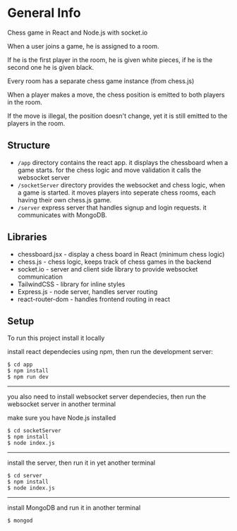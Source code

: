 # General Info
Chess game in React and Node.js with socket.io

When a user joins a game, he is assigned to a room. 

If he is the first player in the room, he is given white pieces, if he is the second one he is given black.

Every room has a separate chess game instance (from chess.js)

When a player makes a move, the chess position is emitted to both players in the room. 

If the move is illegal, the position doesn't change, yet it is still emitted to the players in the room.

## Structure
- `/app` directory contains the react app. it displays the chessboard when a game starts.
for the chess logic and move validation it calls the websocket server
- `/socketServer` directory provides the websocket and chess logic, when a game is started.
it moves players into seperate chess rooms, each having their own chess.js game.
- `/server` express server that handles signup and login requests. it communicates with MongoDB.

## Libraries
- chessboard.jsx - display a chess board in React (minimum chess logic)
- chess.js - chess logic, keeps track of chess games in the backend
- socket.io - server and client side library to provide websocket communication
- TailwindCSS - library for inline styles
- Express.js - node server, handles server routing 
- react-router-dom - handles frontend routing in react

## Setup

To run this project install it locally

install react dependecies using npm, then run the development server:

```
$ cd app
$ npm install
$ npm run dev
```

---

you also need to install websocket server dependecies, then run the websocket server in another terminal

make sure you have Node.js installed

```
$ cd socketServer
$ npm install
$ node index.js
```

---

install the server, then run it in yet another terminal

```
$ cd server
$ npm install
$ node index.js
```

---

install MongoDB and run it in another terminal

```
$ mongod
```